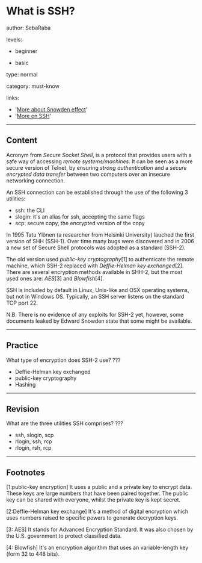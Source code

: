 # What is SSH?
author: SebaRaba

levels:

  - beginner

  - basic

type: normal

category: must-know

links:

  - '[More about Snowden effect](http://whatis.techtarget.com/definition/Snowden-effect)'
  - '[More on SSH](https://www.digitalocean.com/community/tutorials/how-to-use-ssh-to-connect-to-a-remote-server-in-ubuntu)'

---
## Content

Acronym from *Secure Socket Shell*, is a protocol that provides users with a safe way of accessing *remote systems/machines*. It can be seen as a more secure version of Telnet, by ensuring *strong authentication* and a *secure encrypted data transfer* between two computers over an insecure networking connection.

An SSH connection can be established through the use of the following 3 utilities:
- ssh: the CLI
- slogin: it's an alias for ssh, accepting the same flags
- scp: secure copy, the encrypted version of the copy

In 1995 Tatu Ylönen (a researcher from Helsinki University) lauched the first version of SHH (SSH-1). Over time many bugs were discovered and in 2006 a new set of Secure Shell protocols was adopted as a standard (SSH-2).

The old version used *public-key cryptography*[1] to authenticate the remote machine, which SSH-2 replaced with *Deffie-Helman key exchanged*[2]. There are several encryption methods available in SHH-2, but the most used ones are: *AES*[3] and *Blowfish*[4].

SSH is included by default in Linux, Unix-like and OSX operating systems, but not in Windows OS. Typically, an SSH server listens on the standard TCP port 22.

N.B. There is no evidence of any exploits for SSH-2 yet, however, some documents leaked by Edward Snowden state that some might be available.

---
## Practice

What type of encryption does SSH-2 use?
???

* Deffie-Helman key exchanged
* public-key cryptography
* Hashing

---
## Revision

What are the three utilities SSH comprises?
???

* ssh, slogin, scp
* rlogin, ssh, rcp
* rlogin, rsh, rcp

---
## Footnotes

[1:public-key encryption]
It uses a public and a private key to encrypt data. These keys are large numbers that have been paired together. The public key can be shared with everyone, whilst the private key is kept secret.

[2:Deffie-Helman key exchange]
It's a method of digital encryption which uses numbers raised to specific powers to generate decryption keys.

[3: AES]
It stands for Advanced Encryption Standard. It was also chosen by the U.S. government to protect classified data.

[4: Blowfish]
It's an encryption algorithm that uses an variable-length key (form 32 to 448 bits).
